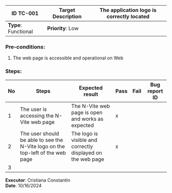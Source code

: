 | **ID** TC-001 | Target Description | The application logo is correctly located                                                                           |
|--------|--------------------|-------------------------------------------------------------------------------------|
| **Type**: Functional | **Priority**: Low |                                                                             |

### Pre-conditions:
1. The web page is accessible and operational on Web


### Steps:
| No     | **Steps** | **Expected result** | **Pass** | **Fail** | **Bug report ID** |
|--------|---|---------------------|----------|----------|-------------------|
| 1         |         The user is accessing the N-Vite web page             |      The N-Vite web page is open and works as expected     |       x   |                   |
| 2         |         The user should be able to see the N-Vite logo on the top-left of the web page            |    The logo is visible and correctly displayed on the web page     |     x     |                   |
| 3         |                     |          |          |                   |

**Executor**: Cristiana Constantin  
**Date**: 10/16/2024
